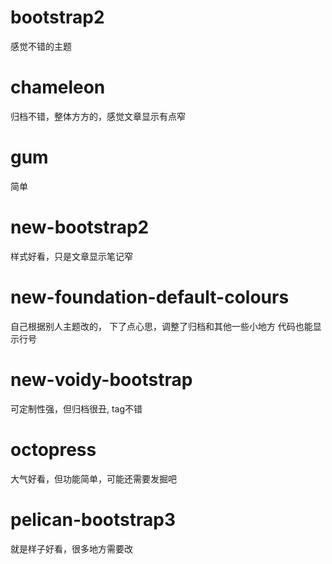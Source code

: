 # bootstrap2
感觉不错的主题

# chameleon
归档不错，整体方方的，感觉文章显示有点窄

# gum
简单

# new-bootstrap2
样式好看，只是文章显示笔记窄

# new-foundation-default-colours
自己根据别人主题改的，
下了点心思，调整了归档和其他一些小地方
代码也能显示行号

# new-voidy-bootstrap
可定制性强，但归档很丑,
tag不错

# octopress
大气好看，但功能简单，可能还需要发掘吧

# pelican-bootstrap3
就是样子好看，很多地方需要改
